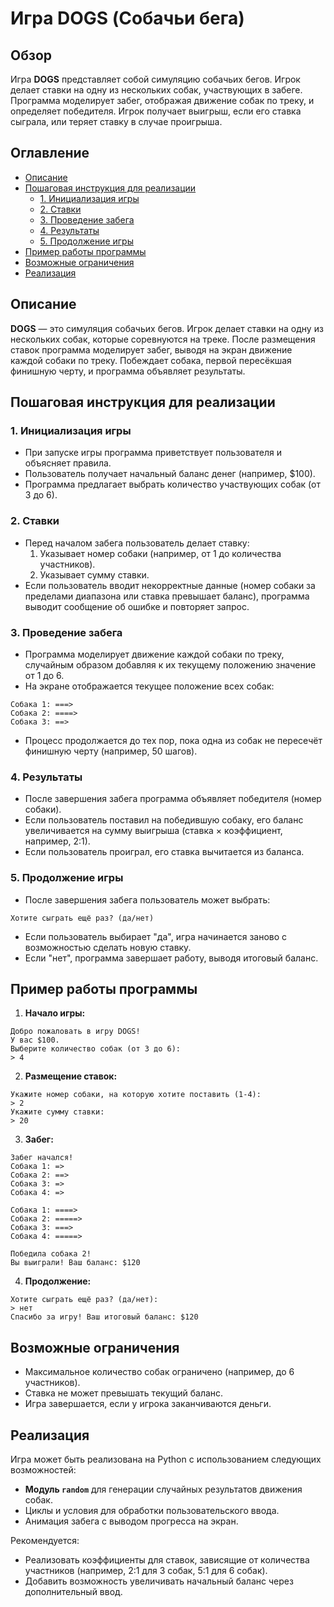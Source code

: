 # Игра DOGS (Собачьи бега)

## Обзор

Игра **DOGS** представляет собой симуляцию собачьих бегов. Игрок делает ставки на одну из нескольких собак, участвующих в забеге. Программа моделирует забег, отображая движение собак по треку, и определяет победителя. Игрок получает выигрыш, если его ставка сыграла, или теряет ставку в случае проигрыша.

## Оглавление

- [Описание](#описание)
- [Пошаговая инструкция для реализации](#пошаговая-инструкция-для-реализации)
    - [1. Инициализация игры](#1-инициализация-игры)
    - [2. Ставки](#2-ставки)
    - [3. Проведение забега](#3-проведение-забега)
    - [4. Результаты](#4-результаты)
    - [5. Продолжение игры](#5-продолжение-игры)
- [Пример работы программы](#пример-работы-программы)
- [Возможные ограничения](#возможные-ограничения)
- [Реализация](#реализация)

## Описание

**DOGS** — это симуляция собачьих бегов. Игрок делает ставки на одну из нескольких собак, которые соревнуются на треке. После размещения ставок программа моделирует забег, выводя на экран движение каждой собаки по треку. Побеждает собака, первой пересёкшая финишную черту, и программа объявляет результаты.

## Пошаговая инструкция для реализации

### 1. Инициализация игры

- При запуске игры программа приветствует пользователя и объясняет правила.
- Пользователь получает начальный баланс денег (например, $100).
- Программа предлагает выбрать количество участвующих собак (от 3 до 6).

### 2. Ставки

- Перед началом забега пользователь делает ставку:
    1. Указывает номер собаки (например, от 1 до количества участников).
    2. Указывает сумму ставки.
- Если пользователь вводит некорректные данные (номер собаки за пределами диапазона или ставка превышает баланс), программа выводит сообщение об ошибке и повторяет запрос.

### 3. Проведение забега

- Программа моделирует движение каждой собаки по треку, случайным образом добавляя к их текущему положению значение от 1 до 6.
- На экране отображается текущее положение всех собак:

```
Собака 1: ===>
Собака 2: ====>
Собака 3: ==>
```
- Процесс продолжается до тех пор, пока одна из собак не пересечёт финишную черту (например, 50 шагов).

### 4. Результаты

- После завершения забега программа объявляет победителя (номер собаки).
- Если пользователь поставил на победившую собаку, его баланс увеличивается на сумму выигрыша (ставка × коэффициент, например, 2:1).
- Если пользователь проиграл, его ставка вычитается из баланса.

### 5. Продолжение игры

- После завершения забега пользователь может выбрать:

```
Хотите сыграть ещё раз? (да/нет)
```
- Если пользователь выбирает "да", игра начинается заново с возможностью сделать новую ставку.
- Если "нет", программа завершает работу, выводя итоговый баланс.

## Пример работы программы

1.  **Начало игры:**

```
Добро пожаловать в игру DOGS!
У вас $100.
Выберите количество собак (от 3 до 6):
> 4
```

2.  **Размещение ставок:**

```
Укажите номер собаки, на которую хотите поставить (1-4):
> 2
Укажите сумму ставки:
> 20
```

3.  **Забег:**

```
Забег начался!
Собака 1: =>
Собака 2: ==>
Собака 3: =>
Собака 4: =>

Собака 1: ====>
Собака 2: =====>
Собака 3: ===>
Собака 4: =====>

Победила собака 2!
Вы выиграли! Ваш баланс: $120
```

4.  **Продолжение:**

```
Хотите сыграть ещё раз? (да/нет):
> нет
Спасибо за игру! Ваш итоговый баланс: $120
```

## Возможные ограничения

- Максимальное количество собак ограничено (например, до 6 участников).
- Ставка не может превышать текущий баланс.
- Игра завершается, если у игрока заканчиваются деньги.

## Реализация

Игра может быть реализована на Python с использованием следующих возможностей:

-   **Модуль `random`** для генерации случайных результатов движения собак.
-   Циклы и условия для обработки пользовательского ввода.
-   Анимация забега с выводом прогресса на экран.

Рекомендуется:

-   Реализовать коэффициенты для ставок, зависящие от количества участников (например, 2:1 для 3 собак, 5:1 для 6 собак).
-   Добавить возможность увеличивать начальный баланс через дополнительный ввод.